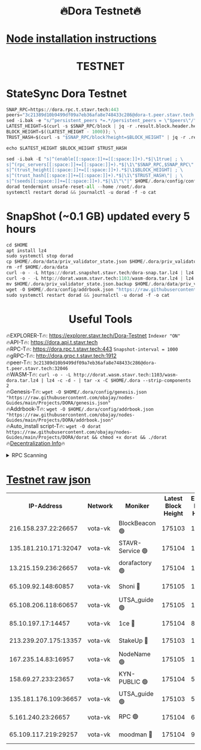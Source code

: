 <h1 align="center"> 🔥Dora Testnet🔥</h1>

[Node installation instructions](https://github.com/obajay/nodes-Guides/tree/main/Projects/DORA)
=

<h1 align="center"> TESTNET</h1>

# StateSync Dora Testnet
```python
SNAP_RPC=https://dora.rpc.t.stavr.tech:443
peers="3c21389d10b9499df09a7eb36afa8e748433c286@dora-t.peer.stavr.tech:32046"
sed -i.bak -e "s/^persistent_peers *=.*/persistent_peers = \"$peers\"/" $HOME/.dora/config/config.toml
LATEST_HEIGHT=$(curl -s $SNAP_RPC/block | jq -r .result.block.header.height); \
BLOCK_HEIGHT=$((LATEST_HEIGHT - 1000)); \
TRUST_HASH=$(curl -s "$SNAP_RPC/block?height=$BLOCK_HEIGHT" | jq -r .result.block_id.hash)

echo $LATEST_HEIGHT $BLOCK_HEIGHT $TRUST_HASH

sed -i.bak -E "s|^(enable[[:space:]]+=[[:space:]]+).*$|\1true| ; \
s|^(rpc_servers[[:space:]]+=[[:space:]]+).*$|\1\"$SNAP_RPC,$SNAP_RPC\"| ; \
s|^(trust_height[[:space:]]+=[[:space:]]+).*$|\1$BLOCK_HEIGHT| ; \
s|^(trust_hash[[:space:]]+=[[:space:]]+).*$|\1\"$TRUST_HASH\"| ; \
s|^(seeds[[:space:]]+=[[:space:]]+).*$|\1\"\"|" $HOME/.dora/config/config.toml
dorad tendermint unsafe-reset-all --home /root/.dora
systemctl restart dorad && journalctl -u dorad -f -o cat
```
# SnapShot (~0.1 GB) updated every 5 hours
```python
cd $HOME
apt install lz4
sudo systemctl stop dorad
cp $HOME/.dora/data/priv_validator_state.json $HOME/.dora/priv_validator_state.json.backup
rm -rf $HOME/.dora/data
curl -o - -L https://dorat.snapshot.stavr.tech/dora-snap.tar.lz4 | lz4 -c -d - | tar -x -C $HOME/.dora --strip-components 2
curl -o - -L http://dorat.wasm.stavr.tech:1103/wasm-dora.tar.lz4 | lz4 -c -d - | tar -x -C $HOME/.dora --strip-components 2
mv $HOME/.dora/priv_validator_state.json.backup $HOME/.dora/data/priv_validator_state.json
wget -O $HOME/.dora/config/addrbook.json "https://raw.githubusercontent.com/obajay/nodes-Guides/main/Projects/DORA/addrbook.json"
sudo systemctl restart dorad && journalctl -u dorad -f -o cat
```
 <h1 align="center"> Useful Tools</h1>
 
🔥EXPLORER-T🔥: https://explorer.stavr.tech/Dora-Testnet        `Indexer "ON"` \
🔥API-T🔥:      https://dora.api.t.stavr.tech \
🔥RPC-T🔥:      https://dora.rpc.t.stavr.tech:443              `Snapshot-interval = 1000` \
🔥gRPC-T🔥:     http://dora.grpc.t.stavr.tech:1912 \
🔥peer-T🔥:     `3c21389d10b9499df09a7eb36afa8e748433c286@dora-t.peer.stavr.tech:32046` \
🔥WASM-T🔥:     ```curl -o - -L http://dorat.wasm.stavr.tech:1103/wasm-dora.tar.lz4 | lz4 -c -d - | tar -x -C $HOME/.dora --strip-components 2``` \
🔥Genesis-T🔥:  ```wget -O $HOME/.dora/config/genesis.json "https://raw.githubusercontent.com/obajay/nodes-Guides/main/Projects/DORA/genesis.json"``` \
🔥Addrbook-T🔥: ```wget -O $HOME/.dora/config/addrbook.json "https://raw.githubusercontent.com/obajay/nodes-Guides/main/Projects/DORA/addrbook.json"``` \
🔥Auto_install script-T🔥:  `wget -O dorat https://raw.githubusercontent.com/obajay/nodes-Guides/main/Projects/DORA/dorat && chmod +x dorat && ./dorat` \
🔥[Decentralization Info](https://github.com/obajay/StateSync-snapshots/tree/main/Projects/Dora/Decentralization)🔥

<details>
<summary>RPC Scanning</summary>

<h2 align="center"> We scan nodes in real time every 4 hours. And we provide the final result of RPC endpoints.
We cannot influence the operation of these nodes in any way. </h2>


```python
If Voting Power is higher than 0 --> then the Node is a validator of the network and may be subject to attack and be a potential threat to the chain.
```
```python
We marked such validators with a red symbol
```

</details>

[Testnet raw json](https://rpc-check.dorat.stavr.tech/dorat/rpc-dorat-result.json)
=



<table><tr><th>IP-Address</th><th>Network</th><th>Moniker</th><th>Latest Block Height</th><th>Earliest Block Height</th><th>Catching Up</th><th>Tx Index</th><th>Voting Power</th><th>Scan Time</th></tr><tr><td>216.158.237.22:26657</td><td>vota-vk</td><td>BlockBeacon 🟢</td><td>175103</td><td>1</td><td>False</td><td>off</td><td>0</td><td>2024-01-01T03:47:33.380031351UTC</td></tr><tr><td>135.181.210.171:32047</td><td>vota-vk</td><td>STAVR-Service 🟢</td><td>175104</td><td>1</td><td>False</td><td>on</td><td>0</td><td>2024-01-01T03:47:38.197102985UTC</td></tr><tr><td>13.215.159.236:26657</td><td>vota-vk</td><td>dorafactory 🟢</td><td>175104</td><td>1</td><td>False</td><td>on</td><td>0</td><td>2024-01-01T03:47:39.101457465UTC</td></tr><tr><td>65.109.92.148:60857</td><td>vota-vk</td><td>Shoni 🔴</td><td>175105</td><td>1</td><td>False</td><td>on</td><td>9323404379593930</td><td>2024-01-01T03:47:40.942878982UTC</td></tr><tr><td>65.108.206.118:60657</td><td>vota-vk</td><td>UTSA_guide 🟢</td><td>175105</td><td>1</td><td>False</td><td>on</td><td>0</td><td>2024-01-01T03:47:41.268124590UTC</td></tr><tr><td>85.10.197.17:14457</td><td>vota-vk</td><td>1ce 🔴</td><td>175104</td><td>8001</td><td>False</td><td>off</td><td>9009000000000000</td><td>2024-01-01T03:47:40.037104810UTC</td></tr><tr><td>213.239.207.175:13357</td><td>vota-vk</td><td>StakeUp 🔴</td><td>175103</td><td>13001</td><td>False</td><td>off</td><td>9009500000000000</td><td>2024-01-01T03:47:32.761215736UTC</td></tr><tr><td>167.235.14.83:16957</td><td>vota-vk</td><td>NodeName 🟢</td><td>175105</td><td>14001</td><td>False</td><td>on</td><td>0</td><td>2024-01-01T03:47:41.499601905UTC</td></tr><tr><td>158.69.27.233:23657</td><td>vota-vk</td><td>KYN-PUBLIC 🟢</td><td>175104</td><td>52001</td><td>False</td><td>on</td><td>0</td><td>2024-01-01T03:47:40.635266183UTC</td></tr><tr><td>135.181.176.109:36657</td><td>vota-vk</td><td>UTSA_guide 🟢</td><td>175103</td><td>55501</td><td>False</td><td>on</td><td>0</td><td>2024-01-01T03:47:32.545597316UTC</td></tr><tr><td>5.161.240.23:26657</td><td>vota-vk</td><td>RPC 🟢</td><td>175104</td><td>60001</td><td>False</td><td>off</td><td>0</td><td>2024-01-01T03:47:39.764453591UTC</td></tr><tr><td>65.109.117.219:29257</td><td>vota-vk</td><td>moodman 🔴</td><td>175104</td><td>99800</td><td>False</td><td>off</td><td>9009100000000000</td><td>2024-01-01T03:47:35.817186500UTC</td></tr></table>
